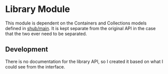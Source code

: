 # Library Module

This module is dependent on the Containers and Collections models defined
in [shub/main](../main). It is kept separate from the original API in the
case that the two ever need to be separated.

## Development

There is no documentation for the library API, so I created it based on
what I could see from the interface.
